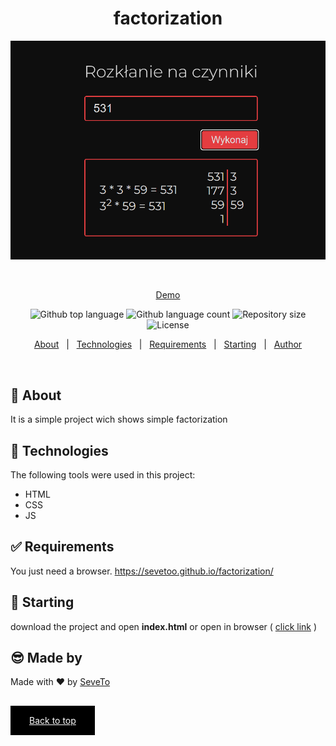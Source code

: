 <div align="center" id="top"> 
  
<h1 align="center">factorization</h1>
  <a target="_blank" href="https://sevetoo.github.io/factorization/">
  <img src="./preview.png" alt="factorization" />
  </a>

&#xa0;

<a target="_blank" href="https://sevetoo.github.io/factorization/">Demo</a>

</div>

<p align="center">
  <img alt="Github top language" src="https://img.shields.io/github/languages/top/SeveToo/factorization?color=56BEB8">

  <img alt="Github language count" src="https://img.shields.io/github/languages/count/SeveToo/factorization?color=56BEB8">

  <img alt="Repository size" src="https://img.shields.io/github/repo-size/SeveToo/factorization?color=56BEB8">

  <img alt="License" src="https://img.shields.io/github/license/SeveToo/factorization?color=56BEB8">
</p>

<p align="center">
  <a href="#dart-about">About</a> &#xa0; | &#xa0; 
  <!-- <a href="#sparkles-features">Features</a> &#xa0; | &#xa0; -->
  <a href="#rocket-technologies">Technologies</a> &#xa0; | &#xa0;
  <a href="#white_check_mark-requirements">Requirements</a> &#xa0; | &#xa0;
  <a href="#checkered_flag-starting">Starting</a> &#xa0; | &#xa0;
  <a href="https://github.com/SeveToo" target="_blank">Author</a>
</p>

<br>

## :dart: About

<!-- Make some description to me -->

It is a simple project wich shows simple factorization

<!-- ## :sparkles: Features
:heavy_check_mark: You can set interval between rounds \
:heavy_check_mark: You see how many correct and wrong answers you get\ -->

## :rocket: Technologies

The following tools were used in this project:

- HTML
- CSS
- JS

## :white_check_mark: Requirements

You just need a browser.
https://sevetoo.github.io/factorization/

## :checkered_flag: Starting

download the project and open **index.html**
or open in browser ( <a href="https://sevetoo.github.io/factorization/" >click link</a> )

## 😎 Made by

Made with ❤ by <a href="https://github.com/SeveToo" target="_blank">SeveTo</a>

&#xa0;

<a href="#top" style="color: #fff; background: black; padding: 15px 30px">Back to top</a>
